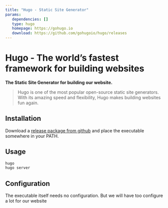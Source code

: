 ```yaml
---
title: "Hugo - Static Site Generator"
params:
   dependencies: []
   type: hugo
   homepage: https://gohugo.io
   download: https://github.com/gohugoio/hugo/releases
---
```


# Hugo - The world’s fastest framework for building websites

**The Static Site Generator for building our website.**

> Hugo is one of the most popular open-source static site generators. With its amazing speed and
> flexibility, Hugo makes building websites fun again.

<!--more-->

## Installation

Download a [release package from github](https://github.com/gohugoio/hugo/releases) and place the
executable somewhere in your PATH.

## Usage

```bash
hugo
hugo server
```

## Configuration

The executable itself needs no configuration. But we will have too configure a lot for our website
